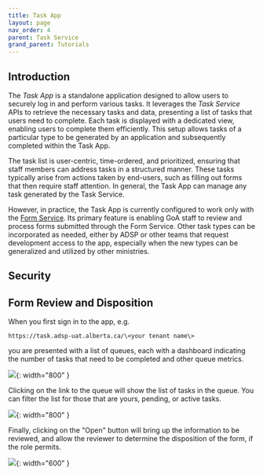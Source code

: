 ```yaml
---
title: Task App
layout: page
nav_order: 4
parent: Task Service
grand_parent: Tutorials
---
```


## Introduction

The _Task App_ is a standalone application designed to allow users to securely log in and perform various tasks. It leverages the _Task Service_ APIs to retrieve the necessary tasks and data, presenting a list of tasks that users need to complete. Each task is displayed with a dedicated view, enabling users to complete them efficiently. This setup allows tasks of a particular type to be generated by an application and subsequently completed within the Task App.

The task list is user-centric, time-ordered, and prioritized, ensuring that staff members can address tasks in a structured manner. These tasks typically arise from actions taken by end-users, such as filling out forms that then require staff attention. In general, the Task App can manage any task generated by the Task Service.

However, in practice, the Task App is currently configured to work only with the [Form Service](/adsp-monorepo/tutorials/form-service/introduction.html). Its primary feature is enabling GoA staff to review and process forms submitted through the Form Service. Other task types can be incorporated as needed, either by ADSP or other teams that request development access to the app, especially when the new types can be generalized and utilized by other ministries.

## Security

## Form Review and Disposition

When you first sign in to the app, e.g.

```
https://task.adsp-uat.alberta.ca/\<your tenant name\>
```

you are presented with a list of queues, each with a dashboard indicating the number of tasks that need to be completed and other queue metrics.

![](/adsp-monorepo/assets/task-service/queueDashboard.png){: width="800" }

Clicking on the link to the queue will show the list of tasks in the queue. You can filter the list for those that are yours, pending, or active tasks.

![](/adsp-monorepo/assets/task-service/taskDashboard.png){: width="800" }

Finally, clicking on the "Open" button will bring up the information to be reviewed, and allow the reviewer to determine the disposition of the form, if the role permits.

![](/adsp-monorepo/assets/task-service/formReview.png){: width="600" }
